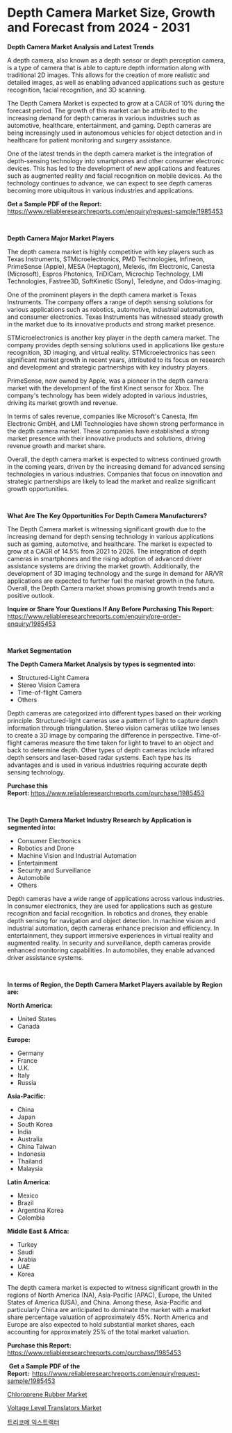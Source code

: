<p><h1>Depth Camera Market Size, Growth and Forecast from 2024 - 2031</h1></p><p><strong>Depth Camera Market Analysis and Latest Trends</strong></p>
<p><p>A depth camera, also known as a depth sensor or depth perception camera, is a type of camera that is able to capture depth information along with traditional 2D images. This allows for the creation of more realistic and detailed images, as well as enabling advanced applications such as gesture recognition, facial recognition, and 3D scanning.</p><p>The Depth Camera Market is expected to grow at a CAGR of 10% during the forecast period. The growth of this market can be attributed to the increasing demand for depth cameras in various industries such as automotive, healthcare, entertainment, and gaming. Depth cameras are being increasingly used in autonomous vehicles for object detection and in healthcare for patient monitoring and surgery assistance.</p><p>One of the latest trends in the depth camera market is the integration of depth-sensing technology into smartphones and other consumer electronic devices. This has led to the development of new applications and features such as augmented reality and facial recognition on mobile devices. As the technology continues to advance, we can expect to see depth cameras becoming more ubiquitous in various industries and applications.</p></p>
<p><strong>Get a Sample PDF of the Report:&nbsp;</strong> <a href="https://www.reliableresearchreports.com/enquiry/request-sample/1985453">https://www.reliableresearchreports.com/enquiry/request-sample/1985453</a></p>
<p>&nbsp;</p>
<p><strong>Depth Camera Major Market Players</strong></p>
<p><p>The depth camera market is highly competitive with key players such as Texas Instruments, STMicroelectronics, PMD Technologies, Infineon, PrimeSense (Apple), MESA (Heptagon), Melexis, ifm Electronic, Canesta (Microsoft), Espros Photonics, TriDiCam, Microchip Technology, LMI Technologies, Fastree3D, SoftKinetic (Sony), Teledyne, and Odos-imaging.</p><p>One of the prominent players in the depth camera market is Texas Instruments. The company offers a range of depth sensing solutions for various applications such as robotics, automotive, industrial automation, and consumer electronics. Texas Instruments has witnessed steady growth in the market due to its innovative products and strong market presence.</p><p>STMicroelectronics is another key player in the depth camera market. The company provides depth sensing solutions used in applications like gesture recognition, 3D imaging, and virtual reality. STMicroelectronics has seen significant market growth in recent years, attributed to its focus on research and development and strategic partnerships with key industry players.</p><p>PrimeSense, now owned by Apple, was a pioneer in the depth camera market with the development of the first Kinect sensor for Xbox. The company's technology has been widely adopted in various industries, driving its market growth and revenue.</p><p>In terms of sales revenue, companies like Microsoft's Canesta, Ifm Electronic GmbH, and LMI Technologies have shown strong performance in the depth camera market. These companies have established a strong market presence with their innovative products and solutions, driving revenue growth and market share.</p><p>Overall, the depth camera market is expected to witness continued growth in the coming years, driven by the increasing demand for advanced sensing technologies in various industries. Companies that focus on innovation and strategic partnerships are likely to lead the market and realize significant growth opportunities.</p></p>
<p>&nbsp;</p>
<p><strong>What Are The Key Opportunities For Depth Camera Manufacturers?</strong></p>
<p><p>The Depth Camera market is witnessing significant growth due to the increasing demand for depth sensing technology in various applications such as gaming, automotive, and healthcare. The market is expected to grow at a CAGR of 14.5% from 2021 to 2026. The integration of depth cameras in smartphones and the rising adoption of advanced driver assistance systems are driving the market growth. Additionally, the development of 3D imaging technology and the surge in demand for AR/VR applications are expected to further fuel the market growth in the future. Overall, the Depth Camera market shows promising growth trends and a positive outlook.</p></p>
<p><strong>Inquire or Share Your Questions If Any Before Purchasing This Report:</strong> <a href="https://www.reliableresearchreports.com/enquiry/pre-order-enquiry/1985453">https://www.reliableresearchreports.com/enquiry/pre-order-enquiry/1985453</a></p>
<p>&nbsp;</p>
<p><strong>Market Segmentation</strong></p>
<p><strong>The Depth Camera Market Analysis by types is segmented into:</strong></p>
<p><ul><li>Structured-Light Camera</li><li>Stereo Vision Camera</li><li>Time-of-flight Camera</li><li>Others</li></ul></p>
<p><p>Depth cameras are categorized into different types based on their working principle. Structured-light cameras use a pattern of light to capture depth information through triangulation. Stereo vision cameras utilize two lenses to create a 3D image by comparing the difference in perspective. Time-of-flight cameras measure the time taken for light to travel to an object and back to determine depth. Other types of depth cameras include infrared depth sensors and laser-based radar systems. Each type has its advantages and is used in various industries requiring accurate depth sensing technology.</p></p>
<p><strong>Purchase this Report:&nbsp;</strong><a href="https://www.reliableresearchreports.com/purchase/1985453">https://www.reliableresearchreports.com/purchase/1985453</a></p>
<p>&nbsp;</p>
<p><strong>The Depth Camera Market Industry Research by Application is segmented into:</strong></p>
<p><ul><li>Consumer Electronics</li><li>Robotics and Drone</li><li>Machine Vision and Industrial Automation</li><li>Entertainment</li><li>Security and Surveillance</li><li>Automobile</li><li>Others</li></ul></p>
<p><p>Depth cameras have a wide range of applications across various industries. In consumer electronics, they are used for applications such as gesture recognition and facial recognition. In robotics and drones, they enable depth sensing for navigation and object detection. In machine vision and industrial automation, depth cameras enhance precision and efficiency. In entertainment, they support immersive experiences in virtual reality and augmented reality. In security and surveillance, depth cameras provide enhanced monitoring capabilities. In automobiles, they enable advanced driver assistance systems.</p></p>
<p>&nbsp;</p>
<p><strong>In terms of Region, the Depth Camera Market Players available by Region are:</strong></p>
<p>
    <p> <strong> North America: </strong>
        <ul>
            <li>United States</li>
            <li>Canada</li>
        </ul>
        </p> 
    <p> <strong> Europe: </strong>
        <ul>
            <li>Germany</li>
            <li>France</li>
            <li>U.K.</li>
            <li>Italy</li>
            <li>Russia</li>
        </ul>
        </p> 
    <p> <strong> Asia-Pacific: </strong>
        <ul>
            <li>China</li>
            <li>Japan</li>
            <li>South Korea</li>
            <li>India</li>
            <li>Australia</li>
            <li>China Taiwan</li>
            <li>Indonesia</li>
            <li>Thailand</li>
            <li>Malaysia</li>
        </ul>
        </p> 
    <p> <strong> Latin America: </strong>
        <ul>
            <li>Mexico</li>
            <li>Brazil</li>
            <li>Argentina Korea</li>
            <li>Colombia</li>
        </ul>
        </p> 
    <p> <strong> Middle East & Africa: </strong>
        <ul>
            <li>Turkey</li>
            <li>Saudi</li>
            <li>Arabia</li>
            <li>UAE</li>
            <li>Korea</li>
        </ul>
    </p>
    </p>
<p><p>The depth camera market is expected to witness significant growth in the regions of North America (NA), Asia-Pacific (APAC), Europe, the United States of America (USA), and China. Among these, Asia-Pacific and particularly China are anticipated to dominate the market with a market share percentage valuation of approximately 45%. North America and Europe are also expected to hold substantial market shares, each accounting for approximately 25% of the total market valuation.</p></p>
<p><strong>Purchase this Report: </strong><a href="https://www.reliableresearchreports.com/purchase/1985453">https://www.reliableresearchreports.com/purchase/1985453</a></p>
<p>&nbsp;<strong>Get a Sample PDF of the Report:&nbsp;&nbsp;</strong><a href="https://www.reliableresearchreports.com/enquiry/request-sample/1985453">https://www.reliableresearchreports.com/enquiry/request-sample/1985453</a></p>
<p><strong></strong></p>
<p><p><a href="https://bubble-tree-ea4.notion.site/Chloroprene-Rubber-Market-Analysis-and-Market-Size-Global-Industry-Overview-Market-Segmentation-an-7c8ff7fde367480fae2d0742f925a254">Chloroprene Rubber Market</a></p><p><a href="https://github.com/moyahfrancoestellec51j635wcx/Market-Research-Report-List-1/blob/main/voltage-level-translators-market.md">Voltage Level Translators Market</a></p><p><a href="https://medium.com/@anvil67678789/%ED%8A%B8%EB%A6%AC%EC%BD%94%EB%AF%80-%EC%97%91%EC%8A%A4%ED%8A%B8%EB%A0%89%ED%84%B0-%EC%8B%9C%EC%9E%A5-%EA%B7%9C%EB%AA%A8-cagr-%ED%8A%B8%EB%A0%8C%EB%93%9C-2024-2030-45aff83219e9">트리코메 익스트랙터</a></p></p>